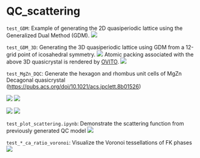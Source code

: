 # QC_scattering
 
`test_GDM`: Example of generating the 2D quasiperiodic lattice using the Generalized Dual Method (GDM).
![](https://i.imgur.com/DRWoSEf.png)


`test_GDM_3D`: Generating the 3D quasiperiodic lattice using GDM from a 12-grid point of icosahedral symmetry.
![](https://i.imgur.com/I37Ub3q.png)
Atomic packing associated with the above 3D quasicrystal is rendered by [OVITO](https://www.ovito.org/).
![](https://i.imgur.com/OWKerCu.png)

`test_MgZn_DQC`: Generate the hexagon and rhombus unit cells of MgZn Decagonal quasicrystal (https://pubs.acs.org/doi/10.1021/acs.jpclett.8b01526)

![](https://i.imgur.com/GxiR2sc.png)
![](https://i.imgur.com/SteMALk.png)

![](https://i.imgur.com/ACzDurn.png)
![](https://i.imgur.com/MGdPwu4.jpg)

`test_plot_scattering.ipynb`: Demonstrate the scattering function from previously generated QC model
![](https://i.imgur.com/sGRZ3Ph.png)

`test_*_ca_ratio_voronoi`: Visualize the Voronoi tessellations of FK phases  
![](https://hackmd.io/_uploads/HJzeo2wBn.png)








